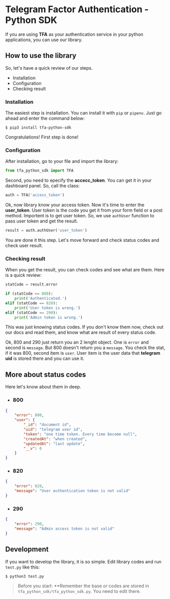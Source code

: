 # Telegram Factor Authentication - Python SDK

If you are using **TFA** as your authentication service in your python applications, you can use our library.

## How to use the library

So, let's have a quick review of our steps.

- Installation
- Configuration
- Checking result

### Installation

The easiest step is installation. You can install it with `pip` or `pipenv`. Just go ahead and enter the command below:

```shell
$ pip3 install tfa-python-sdk
```

Congratulations! First step is done!

### Configuration

After installation, go to your file and import the library:

```python
from tfa_python_sdk import TFA
```

Second, you need to epecify the **accecc_token**. You can get it in your dashboard panel. So, call the class:

```python
auth = TFA('access_token')
```

Ok, now library know your access token. Now it's time to enter the **user_token**. User token is the code you get it from your form field or a post method. Importent is to get user token. So, we use `authUser` function to pass user token and get the result.

```python
result = auth.authUser('user_token')
```

You are done it this step. Let's move forward and check status codes and check user result.

### Checking result

When you get the result, you can check codes and see what are them. Here is a quick review:

```python
statCode = result.error

if (statCode == 800):
    print('Authenticated.')
elif (statCode == 820):
    print('User token is wrong.')
elif (statCode == 290):
    print('Admin token is wrong.')
```

This was just knowing status codes. If you don't know them now, check out our docs and read them, and know what are result of every status code.

Ok, 800 and 290 just return you an 2 lenght object. One is `error` and second is `message`. But 800 doesn't return you a `message`. You check the stat, if it was 800, second item is `user`. User item is the user data that **telegram uid** is stored there and you can use it.

## More about status codes

Here let's know about them in deep.

- ### 800

```json
{
    "error": 800,
    "user": {
        "_id": "document id",
        "uid": "telegram user id",
        "token": "one time token. Every time become null",
        "createdAt": "when created",
        "updatedAt": "last update",
        "__v": 0
    }
}
```

- ### 820

```json
{
    "error": 820,
    "message": "User authentication token is not valid"
}
```

- ### 290

```json
{
    "error": 290,
    "message": "Admin access token is not valid"
}
```

## Development

If you want to develop the library, it is so simple. Edit library codes and run `test.py` like this:

```shell
$ python3 test.py
```

> Before you start: **Remember the base or codes are stored in `tfa_python_sdk/tfa_python_sdk.py`. You need to edit there.